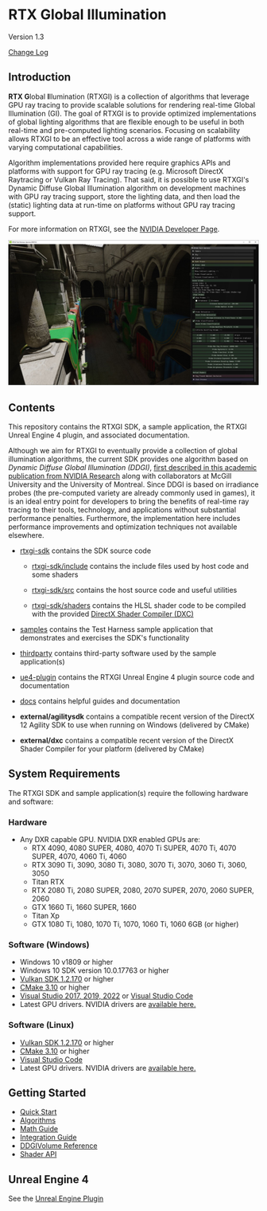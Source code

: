 # RTX Global Illumination

Version 1.3

[Change Log](ChangeLog.md)

## Introduction

**RTX G**lobal **I**llumination (RTXGI) is a collection of algorithms that leverage GPU ray tracing to provide scalable solutions for rendering real-time Global Illumination (GI). The goal of RTXGI is to provide optimized implementations of global lighting algorithms that are flexible enough to be useful in both real-time and pre-computed lighting scenarios. Focusing on scalability allows RTXGI to be an effective tool across a wide range of platforms with varying computational capabilities.

Algorithm implementations provided here require graphics APIs and platforms with support for GPU ray tracing (e.g. Microsoft DirectX Raytracing or Vulkan Ray Tracing). That said, it is possible to use RTXGI's Dynamic Diffuse Global Illumination algorithm on development machines with GPU ray tracing support, store the lighting data, and then load the (static) lighting data at run-time on platforms without GPU ray tracing support.

For more information on RTXGI, see the [NVIDIA Developer Page](https://developer.nvidia.com/rtxgi).

![Global Illumination with RTXGI in the Sponza](docs/images/rtxgi-sponza.jpg)

## Contents

This repository contains the RTXGI SDK, a sample application, the RTXGI Unreal Engine 4 plugin, and associated documentation.

Although we aim for RTXGI to eventually provide a collection of global illumination algorithms, the current SDK provides one algorithm based on *Dynamic Diffuse Global Illumination (DDGI)*, [first described in this academic publication from NVIDIA Research](https://jcgt.org/published/0008/02/01/) along with collaborators at McGill University and the University of Montreal. Since DDGI is based on irradiance probes (the pre-computed variety are already commonly used in games), it is an ideal entry point for developers to bring the benefits of real-time ray tracing to their tools, technology, and applications without substantial performance penalties. Furthermore, the implementation here includes performance improvements and optimization techniques not available elsewhere.

* [rtxgi-sdk](rtxgi-sdk) contains the SDK source code

    * [rtxgi-sdk/include](rtxgi-sdk/include) contains the include files used by host code and some shaders

    * [rtxgi-sdk/src](rtxgi-sdk/src) contains the host source code and useful utilities

    * [rtxgi-sdk/shaders](rtxgi-sdk/shaders) contains the HLSL shader code to be compiled with the provided [DirectX Shader Compiler (DXC)](https://github.com/microsoft/DirectXShaderCompiler)

* [samples](samples) contains the Test Harness sample application that demonstrates and exercises the SDK's functionality

* [thirdparty](thirdparty) contains third-party software used by the sample application(s)

* [ue4-plugin](ue4-plugin) contains the RTXGI Unreal Engine 4 plugin source code and documentation

* [docs](docs) contains helpful guides and documentation

* **external/agilitysdk** contains a compatible recent version of the DirectX 12 Agility SDK to use when running on Windows (delivered by CMake)

* **external/dxc** contains a compatible recent version of the DirectX Shader Compiler for your platform (delivered by CMake)

## System Requirements

The RTXGI SDK and sample application(s) require the following hardware and software:

### Hardware
* Any DXR capable GPU. NVIDIA DXR enabled GPUs are:
    * RTX 4090, 4080 SUPER, 4080, 4070 Ti SUPER, 4070 Ti, 4070 SUPER, 4070, 4060 Ti, 4060
    * RTX 3090 Ti, 3090, 3080 Ti, 3080, 3070 Ti, 3070, 3060 Ti, 3060, 3050
    * Titan RTX
    * RTX 2080 Ti, 2080 SUPER, 2080, 2070 SUPER, 2070, 2060 SUPER, 2060
    * GTX 1660 Ti, 1660 SUPER, 1660
    * Titan Xp
    * GTX 1080 Ti, 1080, 1070 Ti, 1070, 1060 Ti, 1060 6GB (or higher)

### Software (Windows)
* Windows 10 v1809 or higher
* Windows 10 SDK version 10.0.17763 or higher
* [Vulkan SDK 1.2.170]((https://vulkan.lunarg.com/sdk/home)) or higher
* [CMake 3.10](https://cmake.org/download) or higher
* [Visual Studio 2017, 2019, 2022](https://visualstudio.microsoft.com/downloads/) or [Visual Studio Code](https://code.visualstudio.com/download)
* Latest GPU drivers. NVIDIA drivers are [available here.](http://www.nvidia.com/drivers)

### Software (Linux)
* [Vulkan SDK 1.2.170]((https://vulkan.lunarg.com/sdk/home)) or higher
* [CMake 3.10](https://cmake.org/download) or higher
* [Visual Studio Code](https://code.visualstudio.com/download)
* Latest GPU drivers. NVIDIA drivers are [available here.](http://www.nvidia.com/drivers)

## Getting Started

* [Quick Start](docs/QuickStart.md)
* [Algorithms](docs/Algorithms.md)
* [Math Guide](docs/Math.md)
* [Integration Guide](docs/Integration.md)
* [DDGIVolume Reference](docs/DDGIVolume.md)
* [Shader API](docs/ShaderAPI.md)

## Unreal Engine 4

See the [Unreal Engine Plugin](ue4-plugin/4.27/RTXGI/README.md)
